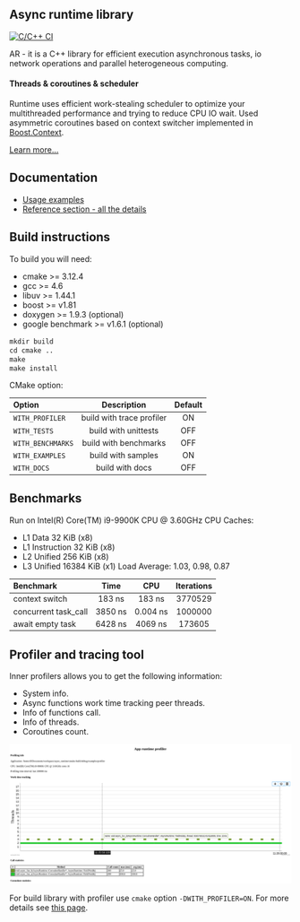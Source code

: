 ## Async runtime library

[![C/C++ CI](https://github.com/fdimushka/async_runtime/actions/workflows/build.yml/badge.svg?branch=master)](https://github.com/fdimushka/async_runtime/actions/workflows/build.yml)

AR - it is a C++ library for efficient execution asynchronous tasks, io network operations and parallel heterogeneous computing. 

#### Threads & coroutines & scheduler
Runtime uses efficient work-stealing scheduler to optimize your multithreaded performance and trying to reduce CPU IO wait.
Used asymmetric coroutines based on context switcher implemented in [Boost.Context](https://github.com/boostorg/context).

[Learn more...](docs/arch.md)


## Documentation
* [Usage examples](docs/usage.md)
* [Reference section - all the details](docs/readme.md)


## Build instructions
To build you will need:

* cmake >= 3.12.4
* gcc >= 4.6
* libuv >= 1.44.1
* boost >= v1.81
* doxygen >= 1.9.3 (optional)
* google benchmark >= v1.6.1 (optional)

```
mkdir build
cd cmake ..
make 
make install
``` 

CMake option:

| Option            | Description                       | Default  |
| :---              |    :----:                         | :----:   |
| `WITH_PROFILER`   | build with trace profiler         | ON       |
| `WITH_TESTS`      | build with unittests              | OFF      |
| `WITH_BENCHMARKS` | build with benchmarks             | OFF      |
| `WITH_EXAMPLES`   | build with samples                | ON       |
| `WITH_DOCS`       | build with docs                   | OFF      |

## Benchmarks
Run on Intel(R) Core(TM) i9-9900K CPU @ 3.60GHz
CPU Caches:
- L1 Data 32 KiB (x8)
- L1 Instruction 32 KiB (x8)
- L2 Unified 256 KiB (x8)
- L3 Unified 16384 KiB (x1)
  Load Average: 1.03, 0.98, 0.87

|Benchmark            |         Time       |      CPU  | Iterations|
| :---                |    :----:          | :----:    | :----:    |
|context switch       |       183 ns       |   183 ns  |    3770529|
|concurrent task_call |      3850 ns       | 0.004 ns  |    1000000|
|await empty task     |      6428 ns       |  4069 ns  |     173605|


## Profiler and tracing tool
Inner profilers allows you to get the following information:
* System info.
* Async functions work time tracking peer threads.
* Info of functions call.
* Info of threads.
* Coroutines count.

![Arch](docs/profiler.png)

For build library with profiler use `cmake` option `-DWITH_PROFILER=ON`.
For more details see [this page](docs/profiling.md).